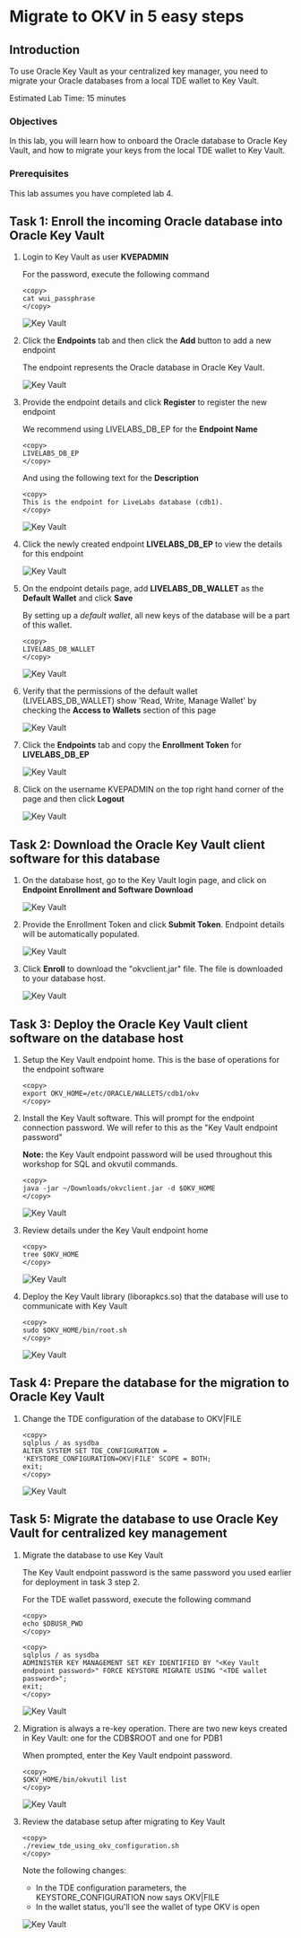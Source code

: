 # Migrate to OKV in 5 easy steps

## Introduction
To use Oracle Key Vault as your centralized key manager, you need to migrate your Oracle databases from a local TDE wallet to Key Vault.

Estimated Lab Time: 15 minutes

### Objectives
In this lab, you will learn how to onboard the Oracle database to Oracle Key Vault, and how to migrate your keys from the local TDE wallet to Key Vault.

### Prerequisites
This lab assumes you have completed lab 4.

## Task 1: Enroll the incoming Oracle database into Oracle Key Vault

1.  Login to Key Vault as user **KVEPADMIN**

    For the password, execute the following command

    ```
    <copy>
    cat wui_passphrase
    </copy>
    ```

    ![Key Vault](./images/image-2025-7-24_12-13-38.png "Login to Key Vault as an endpoint administrator.")

2. Click the **Endpoints** tab and then click the **Add** button to add a new endpoint

    The endpoint represents the Oracle database in Oracle Key Vault.

    ![Key Vault](./images/image-2025-7-24_15-59-1.png "Click on Add to add a new endpoint")

3.  Provide the endpoint details and click **Register** to register the new endpoint

    We recommend using LIVELABS\_DB\_EP for the **Endpoint Name**
    ```plaintext
    <copy>
    LIVELABS_DB_EP
    </copy>
    ```
    And using the following text for the **Description**
    ```plaintext
    <copy>
    This is the endpoint for LiveLabs database (cdb1).
    </copy>
    ```

    ![Key Vault](./images/image-2025-7-24_12-17-29.png "Fill in the details of your endpoint: Endpoint Name is LIVELABS_DB_EP; Type is Oracle Database; OS Type is Linux; Description is 'This is the endpoint for LiveLabs database (cdb1).'; Click 'Register'")


4.  Click the newly created endpoint **LIVELABS\_DB\_EP** to view the details for this endpoint

    ![Key Vault](./images/Screenshot_2025-10-03_14.02.30.png "Click the Endpoints Tab to view the recently created endpoint LIVELABS_DB_EP")

5.  On the endpoint details page, add **LIVELABS\_DB\_WALLET** as the **Default Wallet** and click **Save**

    By setting up a *default wallet*, all new keys of the database will be a part of this wallet.

    ```plaintext
    <copy>
    LIVELABS_DB_WALLET
    </copy>
    ```

    ![Key Vault](./images/image-2025-7-24_16-12-59.png "On the endpoint details page, add the default wallet and click save")

8.  Verify that the permissions of the default wallet (LIVELABS\_DB\_WALLET) show 'Read, Write, Manage Wallet' by checking the **Access to Wallets** section of this page

    ![Key Vault](./images/Screenshot_2025-10-03_13.56.15.png "Check the permissions of the default wallet")

9.  Click the **Endpoints** tab and copy the **Enrollment Token** for **LIVELABS\_DB\_EP**

    ![Key Vault](./images/Screenshot_2025-10-03_14.03.59.png "Click the Endpoints tab and copy the Enrollment Token")

10. Click on the username KVEPADMIN on the top right hand corner of the page and then click **Logout**

    ![Key Vault](./images/image-2025-7-24_12-27-48.png "Click Logout on the right-hand corner of the page")

## Task 2: Download the Oracle Key Vault client software for this database

1.  On the database host, go to the Key Vault login page, and click on **Endpoint Enrollment and Software Download**



    ![Key Vault](./images/image-2025-7-24_12-31-21.png "On the database host, go to the Key Vault login page, click on Endpoint Enrollment and Software Download")

2.  Provide the Enrollment Token and click **Submit Token**. Endpoint details will be automatically populated.

    ![Key Vault](./images/Screenshot_2025-10-03_14.11.39.png "Provide the Enrollment Token and click Submit Token. Endpoint details will be automatically populated")

3.  Click **Enroll** to download the "okvclient.jar" file. The file is downloaded to your database host.

    ![Key Vault](./images/Screenshot_2025-10-03_14.13.54.png "Click enroll to download the okvclient.jar file. The file is downloaded to your database host.")

## Task 3: Deploy the Oracle Key Vault client software on the database host

1.  Setup the Key Vault endpoint home. This is the base of operations for the endpoint software

    ```
    <copy>
    export OKV_HOME=/etc/ORACLE/WALLETS/cdb1/okv
    </copy>
    ```

2.  Install the Key Vault software. This will prompt for the endpoint connection password. We will refer to this as the "Key Vault endpoint password"

    **Note:** the Key Vault endpoint password will be used throughout this workshop for SQL and okvutil commands.

    ```
    <copy>
    java -jar ~/Downloads/okvclient.jar -d $OKV_HOME
    </copy>
    ```

    ![Key Vault](./images/image-2025-09-27_install.png "Install Key Vault software. This will prompt for the endpoint connection password.")

3.  Review details under the Key Vault endpoint home

    ```
    <copy>
    tree $OKV_HOME
    </copy>
    ```

    ![Key Vault](./images/image-2025-7-24_16-33-45.png "Show details under Key Vault endpoint home")

4.  Deploy the Key Vault library (liborapkcs.so) that the database will use to communicate with Key Vault

    ```
    <copy>
    sudo $OKV_HOME/bin/root.sh
    </copy>
    ```

    ![Key Vault](./images/images-2025-09-25_13-30-45_root.png "Deploy the Key Vault library (liborapkcs.so) that the database will use to communicate with Key Vault")

## Task 4: Prepare the database for the migration to Oracle Key Vault

1.  Change the TDE configuration of the database to OKV|FILE

    ```
    <copy>
    sqlplus / as sysdba
    ALTER SYSTEM SET TDE_CONFIGURATION = 'KEYSTORE_CONFIGURATION=OKV|FILE' SCOPE = BOTH;
    exit;
    </copy>
    ```

    ![Key Vault](./images/image-2025-7-24_12-53-4.png "Change the TDE configuration of the database to OKV|FILE")

## Task 5: Migrate the database to use Oracle Key Vault for centralized key management

1.  Migrate the database to use Key Vault

    The Key Vault endpoint password is the same password you used earlier for deployment in task 3 step 2.

    For the TDE wallet password, execute the following command

    ```
    <copy>
    echo $DBUSR_PWD
    </copy>
    ```

    ```
    <copy>
    sqlplus / as sysdba
    ADMINISTER KEY MANAGEMENT SET KEY IDENTIFIED BY "<Key Vault endpoint password>" FORCE KEYSTORE MIGRATE USING "<TDE wallet password>";
    exit;
    </copy>
    ```

    ![Key Vault](./images/Screenshot_2025-10-03_15.11.26.png "Add the Key Vault password to the TDE wallet")

2.  Migration is always a re-key operation. There are two new keys created in Key Vault: one for the CDB$ROOT and one for PDB1

    When prompted, enter the Key Vault endpoint password.

    ```
    <copy>
    $OKV_HOME/bin/okvutil list
    </copy>
    ```

    ![Key Vault](./images/Screenshot_2025-10-03_15.13.44.png "Migration is always a re-key operation. There are two new keys created in Key Vault: one for the CDB\$ROOT and one for PDB1")

3.  Review the database setup after migrating to Key Vault

    ```
    <copy>
    ./review_tde_using_okv_configuration.sh
    </copy>
    ```

    Note the following changes:
    - In the TDE configuration parameters, the KEYSTORE_CONFIGURATION now says OKV|FILE
    - In the wallet status, you'll see the wallet of type OKV is open
    
    ![Key Vault](./images/image-2025-7-24_17-8-50.png "Review the database setup after migrating to Key Vault")